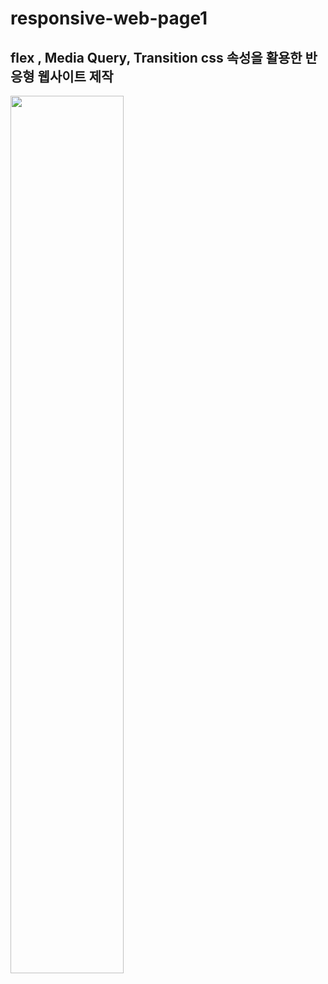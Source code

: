 # responsive-web-page1

## flex , Media Query, Transition css 속성을 활용한 반응형 웹사이트 제작

<img width="60%" src=""/>










